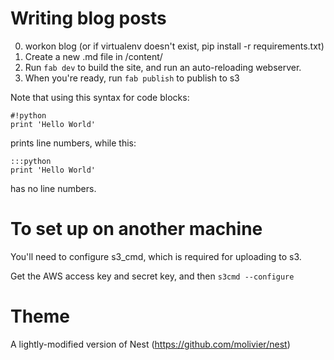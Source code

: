 # Writing blog posts

0. workon blog (or if virtualenv doesn't exist, pip install -r requirements.txt)
1. Create a new .md file in /content/
2. Run ``fab dev`` to build the site, and run an auto-reloading webserver.
3. When you're ready, run ``fab publish`` to publish to s3

Note that using this syntax for code blocks:

    #!python
    print 'Hello World'

prints line numbers, while this:

    :::python
    print 'Hello World'

has no line numbers.

# To set up on another machine

You'll need to configure s3_cmd, which is required for uploading to s3.

Get the AWS access key and secret key, and then ``s3cmd --configure``

# Theme

A lightly-modified version of Nest (https://github.com/molivier/nest)
